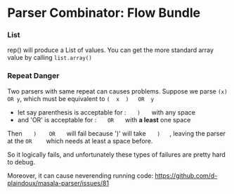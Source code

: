Parser Combinator: Flow Bundle
=====



### List

rep() will produce a List of values. You can get the more standard array value by calling `list.array()` 


### Repeat Danger

Two parsers with same repeat can causes problems.
Suppose we parse `(x) OR y`, which must be equivalent to `(  x  )   OR  y` 
 
* let say  parenthesis is acceptable for : `    )    ` with any space
* and 'OR' is acceptable for : `    OR    ` with **a least** one space

Then `    )    OR    ` will fail because ')' will take `    )    `, leaving the parser at the `OR    `
which needs at least a space before.

So it logically fails, and unfortunately these types of failures are pretty hard to debug.



Moreover, it can cause neverending running code: https://github.com/d-plaindoux/masala-parser/issues/81